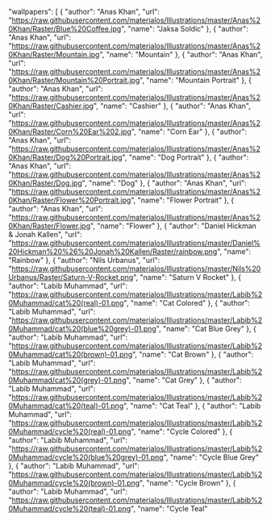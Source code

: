 "wallpapers": 
	[
		{
			"author": "Anas Khan",
			"url": "https://raw.githubusercontent.com/materialos/Illustrations/master/Anas%20Khan/Raster/Blue%20Coffee.jpg",
			"name": "Jaksa Soldic"
		},
		{
			"author": "Anas Khan",
			"url": "https://raw.githubusercontent.com/materialos/Illustrations/master/Anas%20Khan/Raster/Mountain.jpg",
			"name": "Mountain"
		},
		{
			"author": "Anas Khan",
			"url": "https://raw.githubusercontent.com/materialos/Illustrations/master/Anas%20Khan/Raster/Mountain%20Portrait.jpg",
			"name": "Mountain Portrait"
		},
		{
			"author": "Anas Khan",
			"url": "https://raw.githubusercontent.com/materialos/Illustrations/master/Anas%20Khan/Raster/Cashier.jpg",
			"name": "Cashier"
		},
		{
			"author": "Anas Khan",
			"url": "https://raw.githubusercontent.com/materialos/Illustrations/master/Anas%20Khan/Raster/Corn%20Ear%202.jpg",
			"name": "Corn Ear"
		},
		{
			"author": "Anas Khan",
			"url": "https://raw.githubusercontent.com/materialos/Illustrations/master/Anas%20Khan/Raster/Dog%20Portrait.jpg",
			"name": "Dog Portrait"
		},
		{
			"author": "Anas Khan",
			"url": "https://raw.githubusercontent.com/materialos/Illustrations/master/Anas%20Khan/Raster/Dog.jpg",
			"name": "Dog"
		},
		{
			"author": "Anas Khan",
			"url": "https://raw.githubusercontent.com/materialos/Illustrations/master/Anas%20Khan/Raster/Flower%20Portrait.jpg",
			"name": "Flower Portrait"
		},
		{
			"author": "Anas Khan",
			"url": "https://raw.githubusercontent.com/materialos/Illustrations/master/Anas%20Khan/Raster/Flower.jpg",
			"name": "Flower"
		},
		{
			"author": "Daniel Hickman & Jonah Kallen",
			"url": "https://raw.githubusercontent.com/materialos/Illustrations/master/Daniel%20Hickman%20%26%20Jonah%20Kallen/Raster/rainbow.png",
			"name": "Rainbow"
		},
		{
			"author": "Nils Urbanus",
			"url": "https://raw.githubusercontent.com/materialos/Illustrations/master/Nils%20Urbanus/Raster/Saturn-V-Rocket.png",
			"name": "Saturn V Rocket"
		},
		{
			"author": "Labib Muhammad",
			"url": "https://raw.githubusercontent.com/materialos/Illustrations/master/Labib%20Muhammad/cat%20(real)-01.png",
			"name": "Cat Colored"
		},
		{
			"author": "Labib Muhammad",
			"url": "https://raw.githubusercontent.com/materialos/Illustrations/master/Labib%20Muhammad/cat%20(blue%20grey)-01.png",
			"name": "Cat Blue Grey"
		},
		{
			"author": "Labib Muhammad",
			"url": "https://raw.githubusercontent.com/materialos/Illustrations/master/Labib%20Muhammad/cat%20(brown)-01.png",
			"name": "Cat Brown"
		},
		{
			"author": "Labib Muhammad",
			"url": "https://raw.githubusercontent.com/materialos/Illustrations/master/Labib%20Muhammad/cat%20(grey)-01.png",
			"name": "Cat Grey"
		},
		{
			"author": "Labib Muhammad",
			"url": "https://raw.githubusercontent.com/materialos/Illustrations/master/Labib%20Muhammad/cat%20(teal)-01.png",
			"name": "Cat Teal"
		},
		{
			"author": "Labib Muhammad",
			"url": "https://raw.githubusercontent.com/materialos/Illustrations/master/Labib%20Muhammad/cycle%20(real)-01.png",
			"name": "Cycle Colored"
		},
		{
			"author": "Labib Muhammad",
			"url": "https://raw.githubusercontent.com/materialos/Illustrations/master/Labib%20Muhammad/cycle%20(blue%20grey)-01.png",
			"name": "Cycle Blue Grey"
		},
		{
			"author": "Labib Muhammad",
			"url": "https://raw.githubusercontent.com/materialos/Illustrations/master/Labib%20Muhammad/cycle%20(brown)-01.png",
			"name": "Cycle Brown"
		},
		{
			"author": "Labib Muhammad",
			"url": "https://raw.githubusercontent.com/materialos/Illustrations/master/Labib%20Muhammad/cycle%20(teal)-01.png",
			"name": "Cycle Teal"
